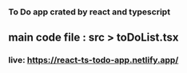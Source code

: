 ### To Do app crated by react and typescript
## main code file : src > toDoList.tsx  
### live: https://react-ts-todo-app.netlify.app/
